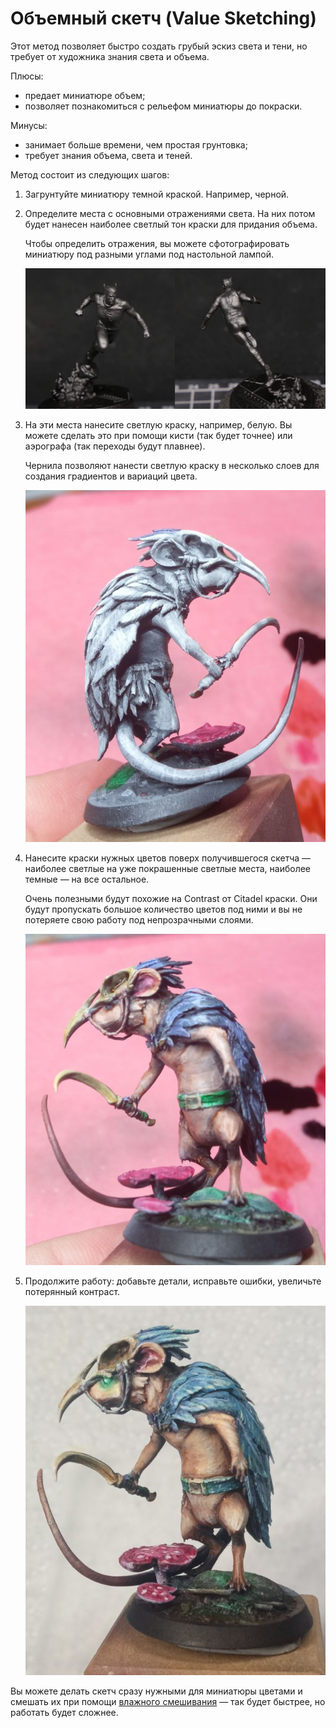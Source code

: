 # Объемный скетч (Value Sketching)

Этот метод позволяет быстро создать грубый эскиз света и тени, но требует от художника знания света и объема.

Плюсы:

- предает миниатюре объем;
- позволяет познакомиться с рельефом миниатюры до покраски.

Минусы:

- занимает больше времени, чем простая грунтовка;
- требует знания объема, света и теней.

Метод состоит из следующих шагов:

1. Загрунтуйте миниатюру темной краской. Например, черной.
2. Определите места с основными отражениями света. На них потом будет нанесен наиболее светлый тон краски для придания объема.
    
    Чтобы определить отражения, вы можете сфотографировать миниатюру под разными углами под настольной лампой.
    
    ![value-sketch-4](_images/value-sketch-4.png)
    
3. На эти места нанесите светлую краску, например, белую. Вы можете сделать это при помощи кисти (так будет точнее) или аэрографа (так переходы будут плавнее).
    
    Чернила позволяют нанести светлую краску в несколько слоев для создания градиентов и вариаций цвета.
    
    ![value-sketch-1](_images/value-sketch-1.png)
    
4. Нанесите краски нужных цветов поверх получившегося скетча — наиболее светлые на уже покрашенные светлые места, наиболее темные — на все остальное.
    
    Очень полезными будут похожие на Contrast от Citadel краски. Они будут пропускать большое количество цветов под ними и вы не потеряете свою работу под непрозрачными слоями.
    
    ![value-sketch-2](_images/value-sketch-2.png)
    
5. Продолжите работу: добавьте детали, исправьте ошибки, увеличьте потерянный контраст.
    
    ![value-sketch-3](_images/value-sketch-3.png)
    

Вы можете делать скетч сразу нужными для миниатюры цветами и смешать их при помощи [влажного смешивания](wet-blending.md) — так будет быстрее, но работать будет сложнее.